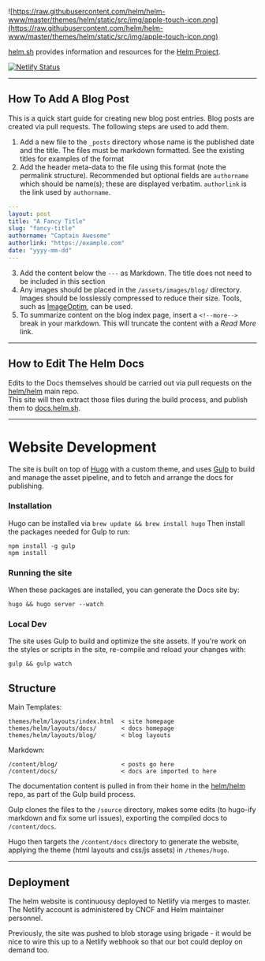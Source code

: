 ![https://raw.githubusercontent.com/helm/helm-www/master/themes/helm/static/src/img/apple-touch-icon.png](https://raw.githubusercontent.com/helm/helm-www/master/themes/helm/static/src/img/apple-touch-icon.png)

[helm.sh](https://helm.sh) provides information and resources for the [Helm Project](https://github.com/helm/helm).

[![Netlify Status](https://api.netlify.com/api/v1/badges/8ffabb30-f2f4-45cc-b0fa-1b4adda00b5e/deploy-status)](https://app.netlify.com/sites/helm-merge/deploys)

---

## How To Add A Blog Post

This is a quick start guide for creating new blog post entries. Blog posts are
created via pull requests. The following steps are used to add them.

1) Add a new file to the `_posts` directory whose name is the published date and the title. The files must be markdown formatted. See the existing titles for examples of the format
2) Add the header meta-data to the file using this format (note the permalink structure). Recommended but optional fields are `authorname` which should be name(s); these are displayed verbatim. `authorlink` is the link used by `authorname`.
```yaml
---
layout: post
title: "A Fancy Title"
slug: "fancy-title"
authorname: "Captain Awesome"
authorlink: "https://example.com"
date: "yyyy-mm-dd"
---
```
3) Add the content below the `---` as Markdown. The title does not need to be included in this section
4) Any images should be placed in the `/assets/images/blog/` directory. Images should be losslessly compressed to reduce their size. Tools, such as [ImageOptim](https://imageoptim.com/), can be used.
5) To summarize content on the blog index page, insert a `<!--more-->` break in your markdown. This will truncate the content with a _Read More_ link. 

---

## How to Edit The Helm Docs

Edits to the Docs themselves should be carried out via pull requests on the [helm/helm](https://github.com/helm/helm/tree/master/docs) main repo.  
This site will then extract those files during the build process, and publish them to [docs.helm.sh](https://docs.helm.sh).

---

# Website Development

The site is built on top of [Hugo](https://gohugo.io/) with a custom theme, and uses [Gulp](https://gulpjs.com/) to build and manage the asset pipeline, and to fetch and arrange the docs for publishing.

### Installation

Hugo can be installed via `brew update && brew install hugo`
Then install the packages needed for Gulp to run:

```
npm install -g gulp
npm install
```

### Running the site

When these packages are installed, you can generate the Docs site by:

`hugo && hugo server --watch`

### Local Dev

The site uses Gulp to build and optimize the site assets. If you're work on the styles or scripts in the site, re-compile and reload your changes with:

`gulp && gulp watch`

## Structure

Main Templates:

```
themes/helm/layouts/index.html  < site homepage
themes/helm/layouts/docs/       < docs homepage
themes/helm/layouts/blog/       < blog layouts
```

Markdown:

```
/content/blog/                  < posts go here
/content/docs/                  < docs are imported to here   
```

The documentation content is pulled in from their home in the [helm/helm](https://github.com/helm/helm/tree/master/docs) repo, as part of the Gulp build process.

Gulp clones the files to the `/source` directory, makes some edits (to hugo-ify markdown and fix some url issues), exporting the compiled docs to `/content/docs`. 

Hugo then targets the `/content/docs` directory to generate the website, applying the theme (html layouts and css/js assets) in `/themes/hugo`.

---

## Deployment

The helm website is continuousy deployed to Netlify via merges to master. The Netlify account is administered by CNCF and Helm maintainer personnel.

Previously, the site was pushed to blob storage using brigade - it would be nice to wire this up to a Netlify webhook so that our bot could deploy on demand too.
